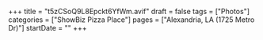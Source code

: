 +++
title = "t5zCSoQ9L8Epckt6YfWm.avif"
draft = false
tags = ["Photos"]
categories = ["ShowBiz Pizza Place"]
pages = ["Alexandria, LA (1725 Metro Dr)"]
startDate = ""
+++
